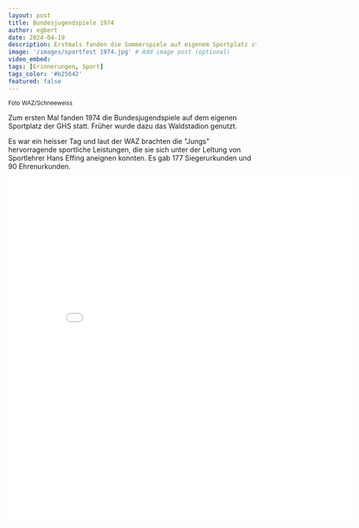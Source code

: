 ```yaml
---
layout: post
title: Bundesjugendspiele 1974
author: egbert
date: 2024-04-19
description: Erstmals fanden die Sommerspiele auf eigenem Sportplatz statt
image: '/images/sportfest 1974.jpg' # Add image post (optional)
video_embed:
tags: [Erinnerungen, Sport]
tags_color: '#b25642'
featured: false
---
```

<small> Foto WAZ/Schneeweiss</small>

Zum ersten Mal fanden 1974 die Bundesjugendspiele auf dem eigenen Sportplatz der GHS statt. Früher wurde dazu das Waldstadion genutzt.

Es war ein heisser Tag und laut der WAZ brachten die "Jungs" hervorragende sportliche Leistungen, die sie sich unter der Leltung von Sportlehrer Hans Effing aneignen konnten. Es gab 177 Siegerurkun­den und 90 Ehrenurkunden.

<embed src="/images/gerhart-hauptmann-sport.pdf" type="application/pdf" width="700px" height="700px">


